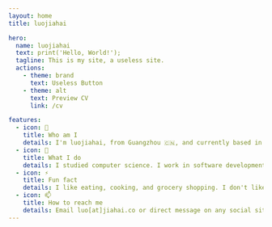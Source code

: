 ```yaml
---
layout: home
title: luojiahai

hero:
  name: luojiahai
  text: print('Hello, World!');
  tagline: This is my site, a useless site.
  actions:
    - theme: brand
      text: Useless Button
    - theme: alt
      text: Preview CV
      link: /cv

features:
  - icon: 🤔
    title: Who am I
    details: I'm luojiahai, from Guangzhou 🇨🇳, and currently based in Melbourne 🇦🇺. My personality is INTJ (Architect).
  - icon: 🔭
    title: What I do
    details: I studied computer science. I work in software development and site reliability engineering. I'm currently working hard for a living.
  - icon: ⚡
    title: Fun fact
    details: I like eating, cooking, and grocery shopping. I don't like sports. I can pilot the Airbus A320 in Microsoft Flight Simulator.
  - icon: 📫
    title: How to reach me
    details: Email luo[at]jiahai.co or direct message on any social sites, preferably LinkedIn for professional stuff.
---
```

